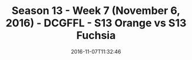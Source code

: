---
title: Season 13 - Week 7 (November 6, 2016) - DCGFFL - S13 Orange vs S13 Fuchsia
teams-score:
- team: _teams/s13-orange.md
  score:
- team: _teams/s13-fuchsia.md
  score: 18
mvp: G. Cline (Orange); S. Steinhardt (Fuchsia)
game-ball: P. Brockway (Orange); S. Williams (Fuchsia)
sportsperson: ''
season: 13
week: 7
date: '2016-11-07T11:32:46'
pageid: season-13-week-7-november-6-2016-4822-vs-4815
---
